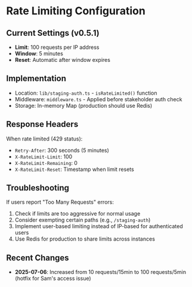 # Rate Limiting Configuration

## Current Settings (v0.5.1)
- **Limit**: 100 requests per IP address
- **Window**: 5 minutes
- **Reset**: Automatic after window expires

## Implementation
- Location: `lib/staging-auth.ts` - `isRateLimited()` function
- Middleware: `middleware.ts` - Applied before stakeholder auth check
- Storage: In-memory Map (production should use Redis)

## Response Headers
When rate limited (429 status):
- `Retry-After`: 300 seconds (5 minutes)
- `X-RateLimit-Limit`: 100
- `X-RateLimit-Remaining`: 0
- `X-RateLimit-Reset`: Timestamp when limit resets

## Troubleshooting
If users report "Too Many Requests" errors:
1. Check if limits are too aggressive for normal usage
2. Consider exempting certain paths (e.g., `/staging-auth`)
3. Implement user-based limiting instead of IP-based for authenticated users
4. Use Redis for production to share limits across instances

## Recent Changes
- **2025-07-06**: Increased from 10 requests/15min to 100 requests/5min (hotfix for Sam's access issue)
